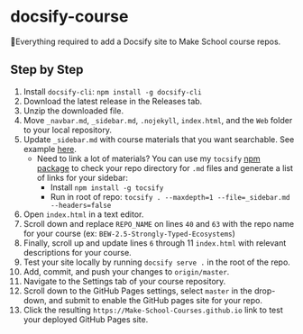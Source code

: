 # docsify-course

🌟Everything required to add a Docsify site to Make School course repos.

## Step by Step

1. Install `docsify-cli`: `npm install -g docsify-cli`
1. Download the latest release in the Releases tab.
1. Unzip the downloaded file.
1. Move `_navbar.md`, `_sidebar.md`, `.nojekyll`, `index.html`, and the `Web` folder to your local repository.
1. Update `_sidebar.md` with course materials that you want searchable. See example [here](https://github.com/Make-School-Courses/BEW-2.5-Strongly-Typed-Ecosystems/blob/master/_sidebar.md).
   * Need to link a lot of materials? You can use my `tocsify` [npm package](https://github.com/droxey/tocsify) to check your repo directory for `.md` files and generate a list of links for your sidebar: 
      * Install `npm install -g tocsify`
      * Run in root of repo: `tocsify . --maxdepth=1 --file=_sidebar.md --headers=false`
1. Open `index.html` in a text editor.
1. Scroll down and replace `REPO_NAME` on lines `40` and `63` with the repo name for your course (ex: `BEW-2.5-Strongly-Typed-Ecosystems`)
1. Finally, scroll up and update lines `6` through 11 `index.html` with relevant descriptions for your course.
1. Test your site locally by running `docsify serve .` in the root of the repo.
1. Add, commit, and push your changes to `origin/master`.
1. Navigate to the Settings tab of your course repository.
1. Scroll down to the GitHub Pages settings, select `master` in the drop-down, and submit to enable the GitHub pages site for your repo.
1. Click the resulting `https://Make-School-Courses.github.io` link to test your deployed GitHub Pages site.
